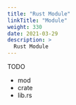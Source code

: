 ```yaml
---
title: "Rust Module"
linkTitle: "Module"
weight: 330
date: 2021-03-29
description: >
  Rust Module
---
```


TODO

- mod
- crate
- lib.rs

